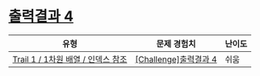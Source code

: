 # [출력결과 4](https://en.codetree.ai/trails/complete/curated-cards/challenge-reading-k201523)

|유형|문제 경험치|난이도|
|---|---|---|
|[Trail 1 / 1차원 배열 / 인덱스 참조](https://en.codetree.ai/trail-info/novice-low/)|[[Challenge]출력결과 4](https://en.codetree.ai/trails/complete/curated-cards/challenge-reading-k201523/)|쉬움|

